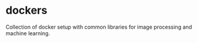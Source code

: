 # dockers

Collection of docker setup with common libraries for image processing and machine learning.
